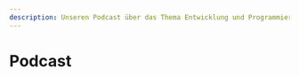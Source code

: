 ```yaml
---
description: Unseren Podcast über das Thema Entwicklung und Programmierung findest du hier.
---
```


<script setup>
import { reactive } from 'vue'

const state = reactive({ podcasts: [] })

fetch('https://api.sheetson.com/v2/sheets/Podcast?' + new URLSearchParams({
    apiKey: 'b4CyrfsTCufxGj7my4eNonELlxNPepoZ6s1AqM0PVrljct8V-u9KCmoRLPVLDQ',
    spreadsheetId: '1PRaIqRnYl2kCCK1w7vFTAJv6GrNdK77bG9XhTn2UxNQ',
    date: Date.now()
  }), {cache: 'no-store'}
).then(response => response.json()).then(json => {
  state.podcasts = json.results.sort((a,b) => b.rowIndex - a.rowIndex)
})
</script>

# Podcast
>
<div class="grid grid-cols-1 gap-4 sm:grid-cols-2">
  <a v-for="podcast in state.podcasts" :href="`https://www.youtube.com/watch?v=${podcast.video_id}`" target="_blank" class="flex w-full bg-white border rounded-lg shadow-md sm:w-1/2 hover:bg-gray-100 dark:border-gray-700 dark:bg-gray-800 dark:hover:bg-gray-700">
      <div class="w-2/5">
        <iframe class="object-cover w-full h-full rounded-none rounded-l-lg" width="100%" height="100%" :src="`https://www.youtube.com/embed/${podcast.video_id}?controls=0`" title="YouTube video player" frameborder="0" allow="accelerometer; autoplay; clipboard-write; encrypted-media; gyroscope; picture-in-picture" allowfullscreen></iframe>
      </div>
      <div class="flex flex-col justify-between w-3/5 p-4 leading-normal">
        <h5 class="text-2xl font-bold tracking-tight text-gray-900 dark:text-white">{{ podcast.title }}</h5>
        <p class="mb-1 text-sm font-normal text-gray-700 dark:text-gray-400">
          {{ podcast.duration }} – {{ podcast.episode }}
        </p>
        <p class="mb-3 text-sm font-normal text-gray-700 dark:text-gray-400">
          {{ podcast.date }} mit {{ podcast.participant }}
        </p>
      </div>
  </a>
</div>

***
[![Code and Coffee Discord](https://discordapp.com/api/guilds/889432631672983562/widget.png?style=banner2)](http://discord.code-n.coffee)